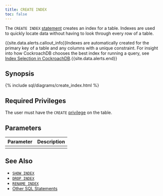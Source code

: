 ```yaml
---
title: CREATE INDEX
toc: false
---
```


The `CREATE INDEX` [statement](sql-statements.html) creates an index for a table. Indexes are used to quickly locate data without having to look through every row of a table. 

{{site.data.alerts.callout_info}}Indexes are automatically created for the primary key of a table and any columns with a unique constraint. For insight into how CockroachDB chooses the best index for running a query, see <a href="https://www.cockroachlabs.com/blog/index-selection-cockroachdb-2/">Index Selection in CockroachDB</a>.{{site.data.alerts.end}}

<div id="toc"></div>

## Synopsis

{% include sql/diagrams/create_index.html %}

## Required Privileges

The user must have the `CREATE` [privilege](privileges.html) on the table.

## Parameters

| Parameter | Description |
|-----------|-------------|
|  |  |

## See Also

- [`SHOW INDEX`](show-index.html)
- [`DROP INDEX`](drop-index.html)
- [`RENAME INDEX`](rename-index.html)
- [Other SQL Statements](sql-statements.html)